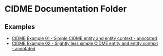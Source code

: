 # CIDME Documentation Folder

## Examples

- [CIDME Example 01 - Simple CIDME entity and entity context - annotated](example-01-simple_CIDME_entity_and_entity_context-annotated.md)
- [CIDME Example 02 - Slightly less simple CIDME entity and entity context - annotated](example-02-slightly_less_simple_CIDME_entity_and_entity_context-annotated.md)
